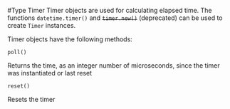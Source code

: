 #Type Timer
Timer objects are used for calculating elapsed time. The functions `datetime.timer()` and <s>`timer.new()`</s> (deprecated) can be used to create `Timer` instances.

Timer objects have the following methods:

`poll()`

Returns the time, as an integer number of microseconds, since the timer was instantiated or last reset

`reset()`

Resets the timer
